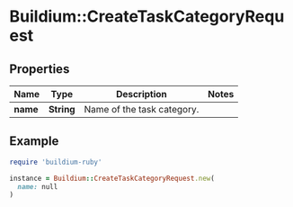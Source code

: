 # Buildium::CreateTaskCategoryRequest

## Properties

| Name | Type | Description | Notes |
| ---- | ---- | ----------- | ----- |
| **name** | **String** | Name of the task category. |  |

## Example

```ruby
require 'buildium-ruby'

instance = Buildium::CreateTaskCategoryRequest.new(
  name: null
)
```

